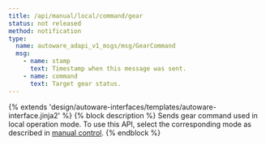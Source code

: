 ```yaml
---
title: /api/manual/local/command/gear
status: not released
method: notification
type:
  name: autoware_adapi_v1_msgs/msg/GearCommand
  msg:
    - name: stamp
      text: Timestamp when this message was sent.
    - name: command
      text: Target gear status.
---
```


{% extends 'design/autoware-interfaces/templates/autoware-interface.jinja2' %}
{% block description %}
Sends gear command used in local operation mode.
To use this API, select the corresponding mode as described in [manual control](../../../../../features/manual-control.md).
{% endblock %}
